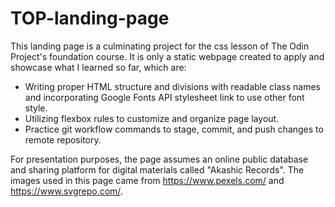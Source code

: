 # TOP-landing-page
This landing page is a culminating project for the css lesson of The Odin Project's foundation course. It is only a static webpage created to apply and showcase what I learned so far, which are:

* Writing proper HTML structure and divisions with readable class names and incorporating Google Fonts API stylesheet link to use other font style.
* Utilizing flexbox rules to customize and organize page layout.
* Practice git workflow commands to stage, commit, and push changes to remote repository.

For presentation purposes, the page assumes an online public database and sharing platform for digital materials called "Akashic Records". The images used in this page came from https://www.pexels.com/ and https://www.svgrepo.com/. 
